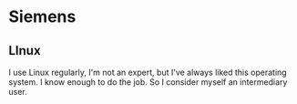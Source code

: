 # Siemens

## LInux

I use Linux regularly, I'm not an expert, but I've always liked this operating system. I know enough to do the job. So I consider myself an intermediary user.